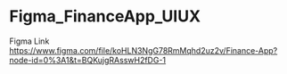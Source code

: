 # Figma_FinanceApp_UIUX


Figma Link https://www.figma.com/file/koHLN3NgG78RmMqhd2uz2v/Finance-App?node-id=0%3A1&t=BQKujgRAsswH2fDG-1
